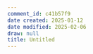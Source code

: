 ```yaml
---
comment_id: c41b57f9
date created: 2025-01-12
date modified: 2025-02-06
draw: null
title: Untitled
---
```

